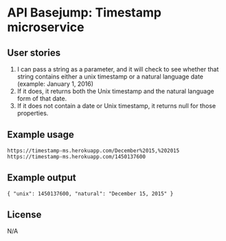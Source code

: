 # API Basejump: Timestamp microservice

## User stories

1. I can pass a string as a parameter, and it will check to see whether that string contains either a unix timestamp or a natural language date (example: January 1, 2016)
2. If it does, it returns both the Unix timestamp and the natural language form of that date.
3. If it does not contain a date or Unix timestamp, it returns null for those properties.

## Example usage

```
https://timestamp-ms.herokuapp.com/December%2015,%202015
https://timestamp-ms.herokuapp.com/1450137600
```

## Example output

```
{ "unix": 1450137600, "natural": "December 15, 2015" }
```

## License

N/A
